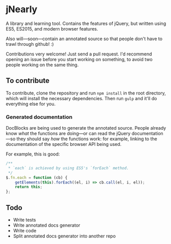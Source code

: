 # jNearly

A library and learning tool. Contains the features of jQuery, but written
using ES5, ES2015, and modern browser features.

Also will—soon—contain an annotated source so that people don't have to trawl
through github! :)

Contributions very welcome! Just send a pull request. I'd recommend opening an
issue before you start working on something, to avoid two people working on the
same thing.

## To contribute

To contribute, clone the repository and run `npm install` in the root
directory, which will install the necessary dependencies. Then run `gulp` and
it'll do everything else for you.

### Generated documentation

DocBlocks are being used to generate the annotated source. People already know
_what_ the functions are doing—or can read the jQuery documentation—so they
should say _how_ the functions work: for example, linking to the documentation
of the specific browser API being used.

For example, this is good:

```js
/**
 * `each` is achieved by using ES5's `forEach` method.
 */
$.fn.each = function (cb) {
	getElements(this).forEach((el, i) => cb.call(el, i, el));
	return this;
};
```

## Todo

- Write tests
- Write annotated docs generator
- Write code
- Split annotated docs generator into another repo